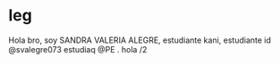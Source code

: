 # leg
Hola bro, soy SANDRA VALERIA ALEGRE, estudiante kani, estudiante id @svalegre073 estudiaq @PE . hola
/2
